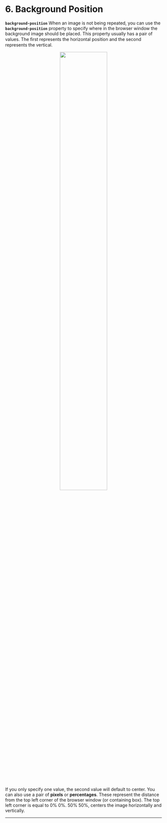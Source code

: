 # 6. Background Position

**`background-position`**
When an image is not being repeated, you can use the **`background-position`** property to specify where in the browser window the background image should be placed. This property usually has a pair of values. The ﬁrst represents the horizontal position and the second represents the vertical.

<figure align="center">
<img src="Background Position.png" width ="60%" />
<figcaption>  </figcaption>
</figure>

If you only specify one value, the second value will default to center. You can also use a pair of **pixels** or **percentages**. These represent the distance from the top left corner of the browser window (or containing box). The top left corner is equal to 0% 0%. 50% 50%, centers the image horizontally and vertically.

---
